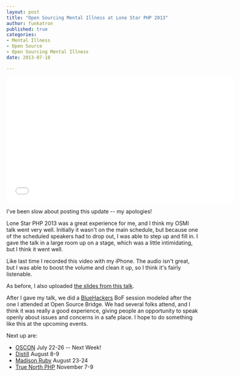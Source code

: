 ```yaml
---
layout: post
title: "Open Sourcing Mental Illness at Lone Star PHP 2013"
author: funkatron
published: true
categories:
- Mental Illness
- Open Source
- Open Sourcing Mental Illness
date: 2013-07-18

---
```


<iframe width="597" height="329" src="//www.youtube-nocookie.com/embed/t0okOTvXfCY" frameborder="0" allowfullscreen></iframe>

I've been slow about posting this update -- my apologies!

Lone Star PHP 2013 was a great experience for me, and I think my OSMI talk went very well. Initially it wasn't on the main schedule, but because one of the scheduled speakers had to drop out, I was able to step up and fill in. I gave the talk in a large room up on a stage, which was a little intimidating, but I think it went well.

Like last time I recorded this video with my iPhone. The audio isn't great, but I was able to boost the volume and clean it up, so I think it's fairly listenable.

As before, I also uploaded [the slides from this talk](http://j.mp/osmislideslsp13).

After I gave my talk, we did a [BlueHackers](http://bluehackers.org/) BoF session modeled after the one I attended at Open Source Bridge. We had several folks attend, and I think it was really a good experience, giving people an opportunity to speak openly about issues and concerns in a safe place. I hope to do something like this at the upcoming events.

Next up are:

* [OSCON](http://oscon.org) July 22-26 -- Next Week!
* [Distill](https://distill.engineyard.com/) August 8-9
* [Madison Ruby](http://madisonruby.org/) August 23-24
* [True North PHP](http://truenorthphp.com/) November 7-9